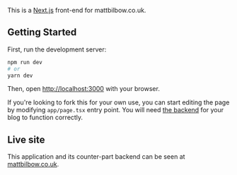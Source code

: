 This is a [Next.js](https://nextjs.org) front-end for mattbilbow.co.uk.

## Getting Started

First, run the development server:

```bash
npm run dev
# or
yarn dev
```

Then, open [http://localhost:3000](http://localhost:3000) with your browser.

If you're looking to fork this for your own use, you can start editing the page by modifying `app/page.tsx` entry point.
You will need [the backend](https://github.com/mattbilbow/mattbilbow-api) for your blog to function correctly.

## Live site

This application and its counter-part backend can be seen at [mattbilbow.co.uk](https://mattbilbow.co.uk).
